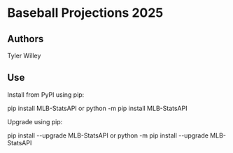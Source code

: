 # Baseball Projections 2025

## Authors

Tyler Willey

## Use

Install from PyPI using pip:

pip install MLB-StatsAPI or python -m pip install MLB-StatsAPI

Upgrade using pip:

pip install --upgrade MLB-StatsAPI or python -m pip install --upgrade MLB-StatsAPI

